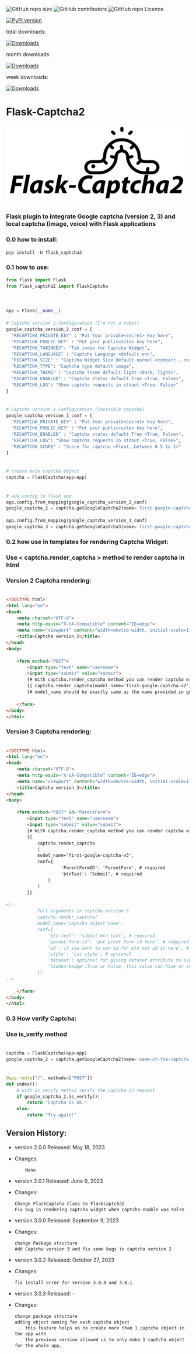 <p>
  <img alt="GitHub repo size" src="https://img.shields.io/github/repo-size/alisharify7/flask_captcha2">
  <img alt="GitHub contributors" src="https://img.shields.io/github/contributors/alisharify7/flask_captcha2">
  <img alt="GitHub repo Licence" src="https://img.shields.io/pypi/l/flask_captcha2">
  
  [![PyPI version](https://badge.fury.io/py/flask-captcha2.svg)](https://badge.fury.io/py/flask-captcha2)

  total downloads: 
  
  [![Downloads](https://static.pepy.tech/badge/flask-captcha2)](https://pepy.tech/project/flask-captcha2)
  
  month downloads:
  
  [![Downloads](https://static.pepy.tech/badge/flask-captcha2/month)](https://pepy.tech/project/flask-captcha2)
  
  
  week downloads:
  
  [![Downloads](https://static.pepy.tech/badge/flask-captcha2/week)](https://pepy.tech/project/flask-captcha2)
  
  
</p>

# Flask-Captcha2
<img src="./docs/flask-captcha2.png">

### Flask plugin to integrate Google captcha (version 2, 3) and local captcha (image, voice) with Flask applications

### 0.0 how to install:
  
    pip install -U flask_captcha2 


### 0.1 how to use:
```python
from flask import Flask
from flask_captcha2 import FlaskCaptcha



app = Flask(__name__)

# Captcha version 2 Configuration (I'm not a robot)
google_captcha_version_2_conf = {
  "RECAPTCHA_PRIVATE_KEY" : "Put Your private<secret> key here",
  "RECAPTCHA_PUBLIC_KEY" : "Put your public<site> key here",
  "RECAPTCHA_TABINDEX": "Tab index for Captcha Widget",
  "RECAPTCHA_LANGUAGE" : "Captcha Language <default en>",
  "RECAPTCHA_SIZE" : "Captcha Widget Size default normal <compact،, normal, invisible>",
  "RECAPTCHA_TYPE": "Captcha type default image",
  "RECAPTCHA_THEME" : "Captcha theme default light <dark, light>",
  "RECAPTCHA_ENABLED" : "Captcha status default True <True, False>",
  "RECAPTCHA_LOG": "Show captcha requests in stdout <True, False>"
}


# Captcha version 3 Configuration (invisible captcha)
google_captcha_version_3_conf = {
  "RECAPTCHA_PRIVATE_KEY" : "Put Your private<secret> key here",
  "RECAPTCHA_PUBLIC_KEY" : "Put your public<site> key here",
  "RECAPTCHA_ENABLED" : "Captcha status default True <True, False>",
  "RECAPTCHA_LOG": "Show captcha requests in stdout <True, False>",
  "RECAPTCHA_SCORE" : "Score for captcha <Float, between 0.5 to 1>"
}


# create main captcha object
captcha = FlaskCaptcha(app=app)


# add config to flask app
app.config.from_mapping(google_captcha_version_2_conf)   
google_captcha_2 = captcha.getGoogleCaptcha2(name='first-google-captcha-v2') #-> return flask_captcha2.GoogleCaptcha.captcha2 object

app.config.from_mapping(google_captcha_version_3_conf)
google_captcha_3 = captcha.getGoogleCaptcha3(name='first-google-captcha-v3') #-> return flask_captcha2.GoogleCaptcha.captcha2 object


```

### 0.2 how use in templates for rendering Captcha Widget:

### Use < captcha.render_captcha > method to render captcha in html


### Version 2 Captcha rendering:
```html

<!DOCTYPE html>
<html lang="en">
<head>
    <meta charset="UTF-8">
    <meta http-equiv="X-UA-Compatible" content="IE=edge">
    <meta name="viewport" content="width=device-width, initial-scale=1.0">
    <title>Captcha version 2</title>
</head>
<body>
    
    <form method="POST">
        <input type="text" name="username">
        <input type="submit" value="submit">
        {# With captcha.render_captcha method you can render captcha widget in your html code #}
        {{ captcha.render_captcha(model_name='first-google-captcha-v2') }} 
        {# model_name should be exactly same as the name provided in getGoogleCaptcha2() method #}
        
    </form>
</body>
</html>
```

### Version 3 Captcha rendering:
```html

<!DOCTYPE html>
<html lang="en">
<head>
    <meta charset="UTF-8">
    <meta http-equiv="X-UA-Compatible" content="IE=edge">
    <meta name="viewport" content="width=device-width, initial-scale=1.0">
    <title>Captcha version 3</title>
</head>
<body>
    
    <form method="POST" id="ParentForm">
        <input type="text" name="username">
        <input type="submit" value="submit">
        {# With captcha.render_captcha method you can render captcha widget in your html code #}
        {{ 
            captcha.render_captcha
            ( 
            model_name='first-google-captcha-v3',
            conf={
                     'ParentFormID': 'ParentForm', # required
                     'btnText': "Submit", # required
                } 
            ) 
        }}

<!--        
            full arguments in captcha version 3
            captcha.render_captcha(
            model_name='captcha object name',
            conf={
                'btn-text': "submit btn text", # required
                'parent-form-id': 'put prent form id here', # required
                'id':'if you want to set id for btn set id in here', # optional
                'style': 'css style', # optional
                'dataset': optional for giving dataset attribute to submit btn
                'hidden-badge':True or False, this value can hide or show captcha badge
            })
-->
        
    </form>
</body>
</html>
```


### 0.3 How verify Captcha:
### Use is_verify method  
```python

captcha = FlaskCaptcha(app=app)
google_captcha_2 = captcha.getGoogleCaptcha2(name='name-of-the-captcha')


@app.route("/", methods=["POST"])
def index():
    # with is_verify method verify the captcha in request
    if google_captcha_2.is_verify():
        return "Captcha is ok."
    else:
        return "Try again!" 

```




## Version History:


  - version 2.0.0 Released: May 18, 2023
  - Changes:
  
            None
  
  - version 2.0.1 Released: June 9, 2023
  - Changes:
  
        Change FlaskCaptcha Class to FlaskCaptcha2
        Fix bug in rendering captcha widget when captcha-enable was False

    
  - version 3.0.0 Released: September 9, 2023
  - Changes:
  
        change Package structure
        Add Captcha version 3 and fix some bugs in captcha version 2


  - version 3.0.2 Released: October 27, 2023
  - Changes:
  
        fix install error for version 3.0.0 and 3.0.1

  - version 3.0.3 Released: -
  - Changes:
  
        change package structure
        adding object naming for each captcha object
            this feature helps us to create more than 1 captcha object in the app with 
            the previous version allowed us to only make 1 captcha object for the whole app.
            


